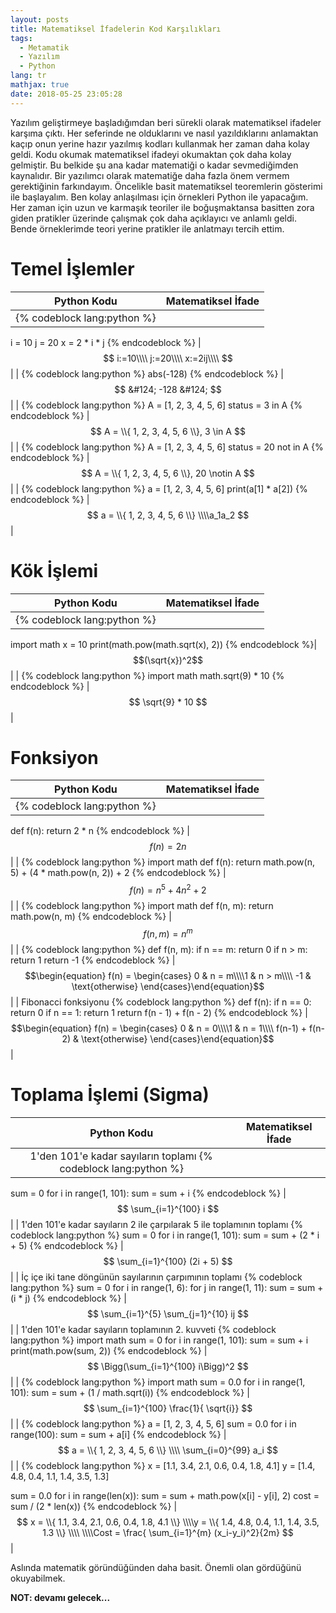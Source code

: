 ```yaml
---
layout: posts
title: Matematiksel İfadelerin Kod Karşılıkları
tags:
  - Metamatik
  - Yazılım
  - Python
lang: tr
mathjax: true
date: 2018-05-25 23:05:28
---
```


Yazılım geliştirmeye başladığımdan beri sürekli olarak matematiksel ifadeler karşıma çıktı. Her seferinde ne olduklarını ve nasıl yazıldıklarını anlamaktan kaçıp onun yerine hazır yazılmış kodları kullanmak her zaman daha kolay geldi. Kodu okumak matematiksel ifadeyi okumaktan çok daha kolay gelmiştir. 
Bu belkide şu ana kadar matematiği o kadar sevmediğimden kaynalıdır. Bir yazılımcı olarak matematiğe daha fazla önem vermem gerektiğinin farkındayım.
Öncelikle basit matematiksel teoremlerin gösterimi ile başlayalım. Ben kolay anlaşılması için örnekleri Python ile yapacağım.
Her zaman için uzun ve karmaşık teoriler ile boğuşmaktansa basitten zora giden pratikler üzerinde çalışmak çok daha açıklayıcı ve anlamlı geldi. Bende örneklerimde teori yerine pratikler ile anlatmayı tercih ettim.

# Temel İşlemler

| Python Kodu | Matematiksel İfade |
| :-: | :-: |
| {% codeblock lang:python %}
i = 10
j = 20
x = 2 * i * j
{% endcodeblock %} | $$ i:=10\\\\ j:=20\\\\ x:=2ij\\\\ $$ |
| {% codeblock lang:python %}
abs(-128)
{% endcodeblock %} | $$ &#124; -128 &#124; $$ |
| {% codeblock lang:python %}
A = [1, 2, 3, 4, 5, 6]
status = 3 in A
{% endcodeblock %} | $$ A = \\{ 1, 2, 3, 4, 5, 6 \\}, 3 \in A $$ |
| {% codeblock lang:python %}
A = [1, 2, 3, 4, 5, 6]
status = 20 not in A
{% endcodeblock %} | $$ A = \\{ 1, 2, 3, 4, 5, 6 \\}, 20 \notin A $$ |
| {% codeblock lang:python %}
a = [1, 2, 3, 4, 5, 6]
print(a[1] * a[2])
{% endcodeblock %} | $$ a = \\{ 1, 2, 3, 4, 5, 6 \\} \\\\a_1a_2 $$ |


# Kök İşlemi

| Python Kodu | Matematiksel İfade |
| :-: | :-: |
| {% codeblock lang:python %}
import math
x = 10
print(math.pow(math.sqrt(x), 2))
{% endcodeblock %}| $$(\sqrt{x})^2$$ |
| {% codeblock lang:python %}
import math
math.sqrt(9) * 10
{% endcodeblock %} | $$ \sqrt{9} * 10 $$ |

# Fonksiyon

| Python Kodu | Matematiksel İfade |
| :-: | :-: |
| {% codeblock lang:python %}
def f(n):
    return 2 * n
{% endcodeblock %} | $$ f(n) = 2n $$ |
| {% codeblock lang:python %}
import math
def f(n):
    return math.pow(n, 5) + (4 * math.pow(n, 2)) + 2
{% endcodeblock %} | $$f(n) = n^5 + 4n^2 + 2 $$ |
| {% codeblock lang:python %}
import math
def f(n, m):
    return math.pow(n, m)
{% endcodeblock %} | $$f(n, m) = n^m $$ |
| {% codeblock lang:python %}
def f(n, m):
    if n == m:
        return 0
    if n > m:
        return 1
    return -1
{% endcodeblock %} | $$\begin{equation} f(n) = \begin{cases} 0 & n = m\\\\1 & n > m\\\\ -1 & \text{otherwise} \end{cases}\end{equation}$$ |
| Fibonacci fonksiyonu {% codeblock lang:python %}
def f(n):
    if n == 0:
        return 0
    if n == 1:
        return 1
    return f(n - 1) + f(n - 2)
{% endcodeblock %} | $$\begin{equation} f(n) = \begin{cases} 0               & n = 0\\\\1               & n = 1\\\\ f(n-1) + f(n-2) & \text{otherwise} \end{cases}\end{equation}$$ |

# Toplama İşlemi (Sigma)

| Python Kodu | Matematiksel İfade |
| :-: | :-: |
| 1'den 101'e kadar sayıların toplamı {% codeblock lang:python %}
sum = 0
for i in range(1, 101):
    sum = sum + i
{% endcodeblock %} | $$ \sum_{i=1}^{100} i $$ |
| 1'den 101'e kadar sayıların 2 ile çarpılarak 5 ile toplamının toplamı {% codeblock lang:python %}
sum = 0
for i in range(1, 101):
    sum = sum + (2 * i + 5)
{% endcodeblock %} | $$ \sum_{i=1}^{100} (2i + 5) $$ |
| İç içe iki tane döngünün sayılarının çarpımının toplamı {% codeblock lang:python %}
sum = 0
for i in range(1, 6):
    for j in range(1, 11):
        sum = sum + (i * j)
{% endcodeblock %} | $$ \sum_{i=1}^{5} \sum_{j=1}^{10} ij $$ |
| 1'den 101'e kadar sayıların toplamının 2. kuvveti {% codeblock lang:python %}
import math
sum = 0
for i in range(1, 101):
    sum = sum + i
print(math.pow(sum, 2))
{% endcodeblock %} | $$  \Bigg(\sum_{i=1}^{100} i\Bigg)^2 $$ |
| {% codeblock lang:python %}
import math
sum = 0.0
for i in range(1, 101):
    sum = sum + (1 / math.sqrt(i))
{% endcodeblock %} | $$ \sum_{i=1}^{100} \frac{1}{ \sqrt{i}} $$ |
| {% codeblock lang:python %}
a = [1, 2, 3, 4, 5, 6]
sum = 0.0
for i in range(100):
    sum = sum + a[i]
{% endcodeblock %} | $$ a = \\{ 1, 2, 3, 4, 5, 6 \\} \\\\ \sum_{i=0}^{99} a_i $$ |
| {% codeblock lang:python %}
x = [1.1, 3.4, 2.1, 0.6, 0.4, 1.8, 4.1]
y = [1.4, 4.8, 0.4, 1.1, 1.4, 3.5, 1.3]

sum = 0.0
for i in range(len(x)):
    sum = sum + math.pow(x[i] - y[i], 2)
cost = sum / (2 * len(x))
{% endcodeblock %} | $$ x = \\{ 1.1, 3.4, 2.1, 0.6, 0.4, 1.8, 4.1 \\} \\\\y = \\{ 1.4, 4.8, 0.4, 1.1, 1.4, 3.5, 1.3 \\} \\\\ \\\\Cost = \frac{ \sum_{i=1}^{m} (x_i-y_i)^2}{2m} $$ |

Aslında matematik göründüğünden daha basit. Önemli olan gördüğünü okuyabilmek.

**NOT: devamı gelecek...**